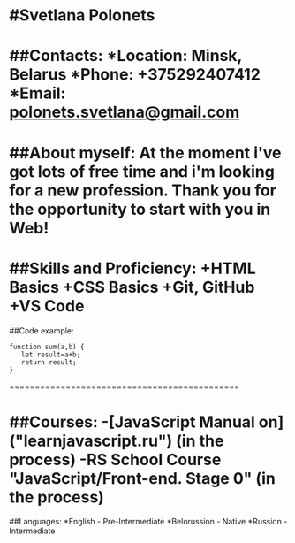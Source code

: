 # #Svetlana Polonets

##Contacts:
*Location: Minsk, Belarus
*Phone: +375292407412
\*Email: polonets.svetlana@gmail.com
=============================================

##About myself:
At the moment i've got lots of free time and i'm looking for a new profession. Thank you for the opportunity to start with you in Web!
=============================================

##Skills and Proficiency:
+HTML Basics
+CSS Basics
+Git, GitHub
+VS Code
=============================================

##Code example:

```
function sum(a,b) {
   let result=a+b;
   return result;
}
```

=============================================

##Courses: -[JavaScript Manual on] ("learnjavascript.ru") (in the process)
-RS School Course "JavaScript/Front-end. Stage 0" (in the process)
=============================================

##Languages:
*English - Pre-Intermediate
*Belorussion - Native
*Russion - Intermediate
